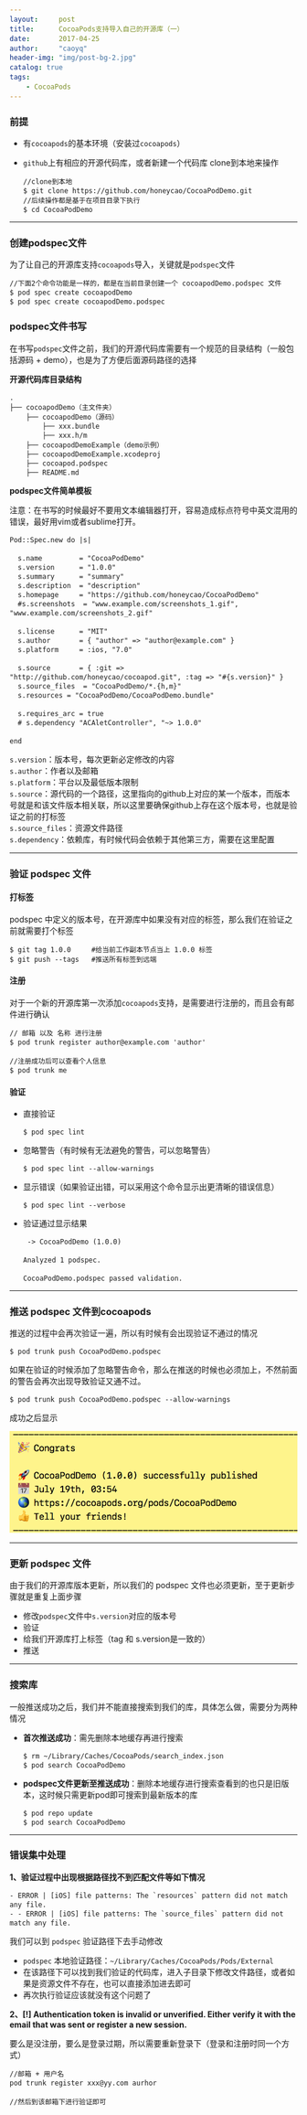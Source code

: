 ```yaml
---
layout:     post
title:      CocoaPods支持导入自己的开源库（一）
date:       2017-04-25
author:     "caoyq"
header-img: "img/post-bg-2.jpg"
catalog: true
tags:
    - CocoaPods
---
```



### 前提
* 有`cocoapods`的基本环境（安装过`cocoapods`）
* `github`上有相应的开源代码库，或者新建一个代码库
  clone到本地来操作

    ```
    //clone到本地
    $ git clone https://github.com/honeycao/CocoaPodDemo.git
    //后续操作都是基于在项目目录下执行
    $ cd CocoaPodDemo   
    ```

------

### 创建podspec文件
为了让自己的开源库支持`cocoapods`导入，关键就是`podspec`文件

```
//下面2个命令功能是一样的，都是在当前目录创建一个 cocoapodDemo.podspec 文件
$ pod spec create cocoapodDemo
$ pod spec create cocoapodDemo.podspec
```

### podspec文件书写
在书写`podspec`文件之前，我们的开源代码库需要有一个规范的目录结构（一般包括源码 + demo），也是为了方便后面源码路径的选择

**开源代码库目录结构**

```
.
├── cocoapodDemo（主文件夹）
    ├── cocoapodDemo（源码）
        ├── xxx.bundle
        ├── xxx.h/m
    ├── cocoapodDemoExample（demo示例）
    ├── cocoapodDemoExample.xcodeproj
    ├── cocoapod.podspec
    ├── README.md
```

**podspec文件简单模板**

注意：在书写的时候最好不要用文本编辑器打开，容易造成标点符号中英文混用的错误，最好用vim或者sublime打开。

```
Pod::Spec.new do |s|

  s.name         = "CocoaPodDemo"
  s.version      = "1.0.0"
  s.summary      = "summary"
  s.description  = "description"
  s.homepage     = "https://github.com/honeycao/CocoaPodDemo"
  #s.screenshots  = "www.example.com/screenshots_1.gif", "www.example.com/screenshots_2.gif"

  s.license      = "MIT"
  s.author       = { "author" => "author@example.com" }
  s.platform     = :ios, "7.0"

  s.source       = { :git => "http://github.com/honeycao/cocoapod.git", :tag => "#{s.version}" }
  s.source_files  = "CocoaPodDemo/*.{h,m}"
  s.resources = "CocoaPodDemo/CocoaPodDemo.bundle"

  s.requires_arc = true
  # s.dependency "ACAletController", "~> 1.0.0"

end
```

`s.version`：版本号，每次更新必定修改的内容<br/>
`s.author`：作者以及邮箱<br/>
`s.platform`：平台以及最低版本限制<br/>
`s.source`：源代码的一个路径，这里指向的github上对应的某一个版本，而版本号就是和该文件版本相关联，所以这里要确保github上存在这个版本号，也就是验证之前的打标签<br/>
`s.source_files`：资源文件路径<br/>
`s.dependency`：依赖库，有时候代码会依赖于其他第三方，需要在这里配置

------

### 验证 podspec 文件

#### 打标签
podspec 中定义的版本号，在开源库中如果没有对应的标签，那么我们在验证之前就需要打个标签

```
$ git tag 1.0.0     #给当前工作副本节点当上 1.0.0 标签
$ git push --tags   #推送所有标签到远端 

```

#### 注册
对于一个新的开源库第一次添加`cocoapods`支持，是需要进行注册的，而且会有邮件进行确认

```
// 邮箱 以及 名称 进行注册
$ pod trunk register author@example.com 'author'

//注册成功后可以查看个人信息
$ pod trunk me
```

#### 验证

* 直接验证
    ```
    $ pod spec lint
    ```

* 忽略警告（有时候有无法避免的警告，可以忽略警告）
    ```
    $ pod spec lint --allow-warnings
    ```

* 显示错误（如果验证出错，可以采用这个命令显示出更清晰的错误信息）
    ```
    $ pod spec lint --verbose
    ```

* 验证通过显示结果
    ```
     -> CocoaPodDemo (1.0.0)

    Analyzed 1 podspec.

    CocoaPodDemo.podspec passed validation.
    ```

------

### 推送 podspec 文件到cocoapods
推送的过程中会再次验证一遍，所以有时候有会出现验证不通过的情况

```
$ pod trunk push CocoaPodDemo.podspec
```
如果在验证的时候添加了忽略警告命令，那么在推送的时候也必须加上，不然前面的警告会再次出现导致验证又通不过。
```
$ pod trunk push CocoaPodDemo.podspec --allow-warnings
```
成功之后显示

![trunk_push_success](/img/in-post/cocoapods/trunk_push_success.png)

------

### 更新 podspec 文件
由于我们的开源库版本更新，所以我们的 podspec 文件也必须更新，至于更新步骤就是重复上面步骤

* 修改`podspec`文件中`s.version`对应的版本号
* 验证
* 给我们开源库打上标签（tag 和 s.version是一致的）
* 推送

------

### 搜索库
一般推送成功之后，我们并不能直接搜索到我们的库，具体怎么做，需要分为两种情况

* **首次推送成功**：需先删除本地缓存再进行搜索
    ```
    $ rm ~/Library/Caches/CocoaPods/search_index.json
    $ pod search CocoaPodDemo
    ```

* **podspec文件更新至推送成功**：删除本地缓存进行搜索查看到的也只是旧版本，这时候只需更新pod即可搜索到最新版本的库
    ```
    $ pod repo update
    $ pod search CocoaPodDemo
    ```

------

### 错误集中处理

**1、验证过程中出现根据路径找不到匹配文件等如下情况**

```
- ERROR | [iOS] file patterns: The `resources` pattern did not match any file.
- - ERROR | [iOS] file patterns: The `source_files` pattern did not match any file.
```

我们可以到 `podspec` 验证路径下去手动修改

* `podspec` 本地验证路径：`~/Library/Caches/CocoaPods/Pods/External`
* 在该路径下可以找到我们验证的代码库，进入子目录下修改文件路径，或者如果是资源文件不存在，也可以直接添加进去即可
* 再次执行验证应该就没有这个问题了

**2、[!] Authentication token is invalid or unverified. Either verify it with the email that was sent or register a new session.**

要么是没注册，要么是登录过期，所以需要重新登录下（登录和注册时同一个方式）
```
//邮箱 + 用户名
pod trunk register xxx@yy.com aurhor

//然后到该邮箱下进行验证即可
```




